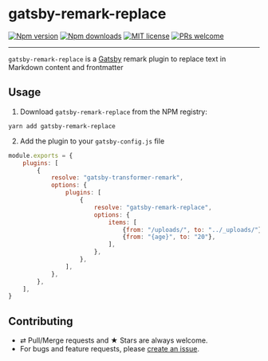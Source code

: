 # gatsby-remark-replace

[![Npm version][badge-npm]][npm]
[![Npm downloads][badge-npm-dl]][npm]
[![MIT license][badge-licence]](./LICENCE.md)
[![PRs welcome][badge-prs-welcome]](#contributing)

---

`gatsby-remark-replace` is a [Gatsby](https://www.gatsbyjs.org/) remark plugin to replace text in Markdown content and frontmatter

## Usage

1. Download `gatsby-remark-replace` from the NPM registry:

```shell
yarn add gatsby-remark-replace
```

2. Add the plugin to your `gatsby-config.js` file

```js
module.exports = {
    plugins: [
        {
            resolve: "gatsby-transformer-remark",
            options: {
                plugins: [
                    {
                        resolve: "gatsby-remark-replace",
                        options: {
                            items: [
                                {from: "/uploads/", to: "../_uploads/"},
                                {from: "{age}", to: "20"},
                            ],
                        },
                    },
                ],
            },
        },
    ],
}
```

## Contributing

-   ⇄ Pull/Merge requests and ★ Stars are always welcome.
-   For bugs and feature requests, please [create an issue][github-issue].

[badge-npm]: https://img.shields.io/npm/v/gatsby-remark-replace.svg?style=flat-square
[badge-npm-dl]: https://img.shields.io/npm/dt/gatsby-remark-replace.svg?style=flat-square
[badge-licence]: https://img.shields.io/badge/license-MIT-blue.svg?style=flat-square
[badge-prs-welcome]: https://img.shields.io/badge/PRs-welcome-brightgreen.svg?style=flat-square
[npm]: https://www.npmjs.org/package/gatsby-remark-replace
[github-issue]: https://github.com/cedricdelpoux/gatsby-remark-replace/issues/new
